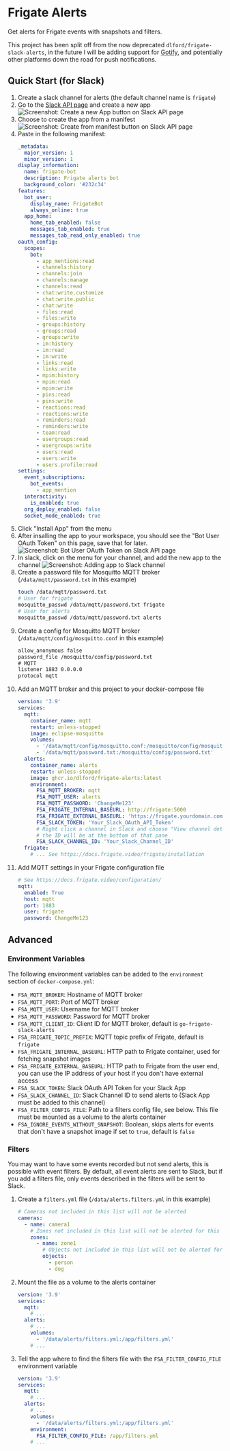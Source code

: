 # Frigate Alerts

Get alerts for Frigate events with snapshots and filters.

This project has been split off from the now deprecated `dlford/frigate-slack-alerts`,
in the future I will be adding support for [Gotify](https://gotify.net/), and
potentially other platforms down the road for push notifications.

## Quick Start (for Slack)

1.  Create a slack channel for alerts (the default channel name is `frigate`)
2.  Go to the [Slack API page](https://api.slack.com/apps) and create a new app
    ![Screenshot: Create a new App button on Slack API page](img/create-new-app.png)
3.  Choose to create the app from a manifest
    ![Screenshot: Create from manifest button on Slack API page](img/from-manifest.png)
4.  Paste in the following manifest:
    ```yml
    _metadata:
      major_version: 1
      minor_version: 1
    display_information:
      name: frigate-bot
      description: Frigate alerts bot
      background_color: '#232c34'
    features:
      bot_user:
        display_name: FrigateBot
        always_online: true
      app_home:
        home_tab_enabled: false
        messages_tab_enabled: true
        messages_tab_read_only_enabled: true
    oauth_config:
      scopes:
        bot:
          - app_mentions:read
          - channels:history
          - channels:join
          - channels:manage
          - channels:read
          - chat:write.customize
          - chat:write.public
          - chat:write
          - files:read
          - files:write
          - groups:history
          - groups:read
          - groups:write
          - im:history
          - im:read
          - im:write
          - links:read
          - links:write
          - mpim:history
          - mpim:read
          - mpim:write
          - pins:read
          - pins:write
          - reactions:read
          - reactions:write
          - reminders:read
          - reminders:write
          - team:read
          - usergroups:read
          - usergroups:write
          - users:read
          - users:write
          - users.profile:read
    settings:
      event_subscriptions:
        bot_events:
          - app_mention
      interactivity:
        is_enabled: true
      org_deploy_enabled: false
      socket_mode_enabled: true
    ```
5.  Click "Install App" from the menu
6.  After insalling the app to your workspace, you should see the "Bot User OAuth Token" on this page, save that for later.
    ![Screenshot: Bot User OAuth Token on Slack API page](img/token.png)
7.  In slack, click on the menu for your channel, and add the new app to the channel
    ![Screenshot: Adding app to Slack channel](img/add-app.png)
8.  Create a password file for Mosquitto MQTT broker (`/data/mqtt/password.txt` in this example)
    ```sh
    touch /data/mqtt/password.txt
    # User for frigate
    mosquitto_passwd /data/mqtt/password.txt frigate
    # User for alerts
    mosquitto_passwd /data/mqtt/password.txt alerts
    ```
9.  Create a config for Mosquitto MQTT broker (`/data/mqtt/config/mosquitto.conf` in this example)
    ```txt
    allow_anonymous false
    password_file /mosquitto/config/password.txt
    # MQTT
    listener 1883 0.0.0.0
    protocol mqtt
    ```
10. Add an MQTT broker and this project to your docker-compose file
    ```yml
    version: '3.9'
    services:
      mqtt:
        container_name: mqtt
        restart: unless-stopped
        image: eclipse-mosquitto
        volumes:
          - '/data/mqtt/config/mosquitto.conf:/mosquitto/config/mosquitto.conf'
          - '/data/mqtt/password.txt:/mosquitto/config/password.txt'
      alerts:
        container_name: alerts
        restart: unless-stopped
        image: ghcr.io/dlford/frigate-alerts:latest
        environment:
          FSA_MQTT_BROKER: mqtt
          FSA_MQTT_USER: alerts
          FSA_MQTT_PASSWORD: 'ChangeMe123'
          FSA_FRIGATE_INTERNAL_BASEURL: http://frigate:5000
          FSA_FRIGATE_EXTERNAL_BASEURL: 'https://frigate.yourdomain.com'
          FSA_SLACK_TOKEN: 'Your_Slack_OAuth_API_Token'
          # Right click a channel in Slack and choose "View channel details",
          # the ID will be at the bottom of that pane
          FSA_SLACK_CHANNEL_ID: 'Your_Slack_Channel_ID'
      frigate:
        # ... See https://docs.frigate.video/frigate/installation
    ```
11. Add MQTT settings in your Frigate configuration file
    ```yml
    # See https://docs.frigate.video/configuration/
    mqtt:
      enabled: True
      host: mqtt
      port: 1883
      user: frigate
      password: ChangeMe123
    ```

## Advanced

### Environment Variables

The following environment variables can be added to the `environment` section of `docker-compose.yml`:

- `FSA_MQTT_BROKER`: Hostname of MQTT broker
- `FSA_MQTT_PORT`: Port of MQTT broker
- `FSA_MQTT_USER`: Username for MQTT broker
- `FSA_MQTT_PASSWORD`: Password for MQTT broker
- `FSA_MQTT_CLIENT_ID`: Client ID for MQTT broker, default is `go-frigate-slack-alerts`
- `FSA_FRIGATE_TOPIC_PREFIX`: MQTT topic prefix of Frigate, default is `frigate`
- `FSA_FRIGATE_INTERNAL_BASEURL`: HTTP path to Frigate container, used for fetching snapshot images
- `FSA_FRIGATE_EXTERNAL_BASEURL`: HTTP path to Frigate from the user end, you can use the IP address of your host if you don't have external access
- `FSA_SLACK_TOKEN`: Slack OAuth API Token for your Slack App
- `FSA_SLACK_CHANNEL_ID`: Slack Channel ID to send alerts to (Slack App must be added to this channel)
- `FSA_FILTER_CONFIG_FILE`: Path to a filters config file, see below. This file must be mounted as a volume to the alerts container
- `FSA_IGNORE_EVENTS_WITHOUT_SNAPSHOT`: Boolean, skips alerts for events that don't have a snapshot image if set to `true`, default is `false`

### Filters

You may want to have some events recorded but not send alerts, this is possible with event filters. By default, all event alerts are sent to Slack, but if you add a filters file, only events described in the filters will be sent to Slack.

1. Create a `filters.yml` file (`/data/alerts.filters.yml` in this example)
   ```yml
   # Cameras not included in this list will not be alerted
   cameras:
     - name: camera1
       # Zones not included in this list will not be alerted for this camera
       zones:
         - name: zone1
           # Objects not included in this list will not be alerted for this zone
           objects:
             - person
             - dog
   ```
2. Mount the file as a volume to the alerts container
   ```yml
   version: '3.9'
   services:
     mqtt:
       # ...
     alerts:
       # ...
       volumes:
         - '/data/alerts/filters.yml:/app/filters.yml'
       # ...
   ```
3. Tell the app where to find the filters file with the `FSA_FILTER_CONFIG_FILE` environment variable
   ```yml
   version: '3.9'
   services:
     mqtt:
       # ...
     alerts:
       # ...
       volumes:
         - '/data/alerts/filters.yml:/app/filters.yml'
       environment:
         FSA_FILTER_CONFIG_FILE: /app/filters.yml
       # ...
   ```
